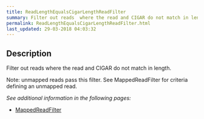 ```yaml
---
title: ReadLengthEqualsCigarLengthReadFilter
summary: Filter out reads  where the read and CIGAR do not match in length
permalink: ReadLengthEqualsCigarLengthReadFilter.html
last_updated: 29-03-2018 04:03:32
---
```


## Description

Filter out reads where the read and CIGAR do not match in length.

 <p>Note: unmapped reads pass this filter. See MappedReadFilter for criteria defining an unmapped read.</p>

<i>See additional information in the following pages:</i>

- [MappedReadFilter](MappedReadFilter.html)

